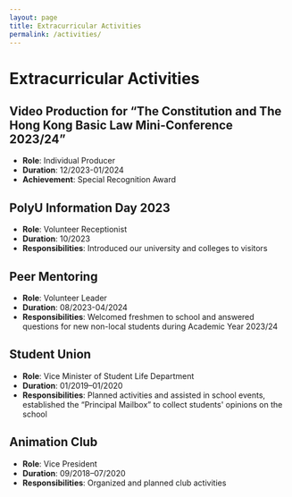 ```yaml
---
layout: page
title: Extracurricular Activities
permalink: /activities/
---
```


# Extracurricular Activities

## Video Production for “The Constitution and The Hong Kong Basic Law Mini-Conference 2023/24”
- **Role**: Individual Producer
- **Duration**: 12/2023-01/2024
- **Achievement**: Special Recognition Award

## PolyU Information Day 2023
- **Role**: Volunteer Receptionist
- **Duration**: 10/2023
- **Responsibilities**: Introduced our university and colleges to visitors

## Peer Mentoring
- **Role**: Volunteer Leader
- **Duration**: 08/2023-04/2024
- **Responsibilities**: Welcomed freshmen to school and answered questions for new non-local students during Academic Year 2023/24

## Student Union
- **Role**: Vice Minister of Student Life Department
- **Duration**: 01/2019–01/2020
- **Responsibilities**: Planned activities and assisted in school events, established the “Principal Mailbox” to collect students' opinions on the school

## Animation Club
- **Role**: Vice President
- **Duration**: 09/2018–07/2020
- **Responsibilities**: Organized and planned club activities
